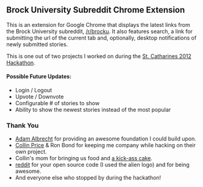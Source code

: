 ## Brock University Subreddit Chrome Extension  

This is an extension for Google Chrome that displays the latest links from the
Brock University subreddit, [/r/brocku](http://brocku.reddit.com).
It also features search, a link for submitting the url of the current tab and, optionally, desktop notifications of newly submitted stories.

This is one out of two projects I worked on during the [St. Catharines 2012 Hackathon](https://www.facebook.com/events/216867181733366).

#### Possible Future Updates:
* Login / Logout
* Upvote / Downvote
* Configurable # of stories to show
* Ability to show the newest stories instead of the most popular

### Thank You
* [Adam Albrecht](http://www.adamalbrecht.com) for providing an awesome foundation I could build upon.
* [Collin Price](https://github.com/collinprice) & Ron Bond for keeping me company while hacking on their own project.
* Collin's mom for bringing us food and [a kick-ass cake](https://twitter.com/#!/dideler/status/163405500308914177/photo/1).
* [reddit](https://github.com/reddit/reddit-companion) for your open source code (I used the alien logo) and for being awesome.
* And everyone else who stopped by during the hackathon!
